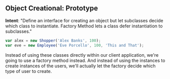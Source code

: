 ## Object Creational: Prototype

**Intent**: "Define an interface for creating an object but let subclasses decide which class to instantiate. Factory Method lets a class defer instantiation to subclasses."

```js
var alex = new Shopper('Alex Banks', 100);
var eve = new Employee('Eve Porcello', 100, 'This and That');
```

 Instead of using these classes directly within our client application, we're going to use a factory method instead. And instead of using the instances to create instances of the users, we'll actually let the factory decide which type of user to create. 